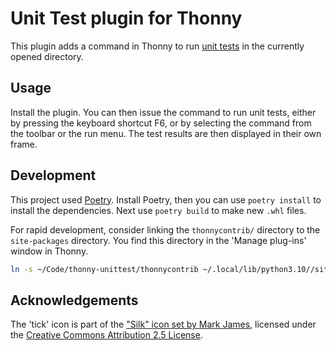 # Unit Test plugin for Thonny

This plugin adds a command in Thonny to run [unit tests](https://docs.python.org/3/library/unittest.html) in the currently opened directory.

## Usage
Install the plugin. You can then issue the command to run unit tests, either by pressing the keyboard shortcut F6, or by selecting the command from the toolbar or the run menu. The test results are then displayed in their own frame.

## Development
This project used [Poetry](https://python-poetry.org/). Install Poetry, then you can use `poetry install` to install the dependencies. Next use `poetry build` to make new `.whl` files.

For rapid development, consider linking the `thonnycontrib/` directory to the `site-packages` directory. You find this directory in the 'Manage plug-ins' window in Thonny.

```sh
ln -s ~/Code/thonny-unittest/thonnycontrib ~/.local/lib/python3.10//site-packages/
```

## Acknowledgements
The 'tick' icon is part of the ["Silk" icon set by Mark James](https://github.com/markjames/famfamfam-silk-icons), licensed under the [Creative Commons Attribution 2.5 License](https://creativecommons.org/licenses/by/2.5/). 